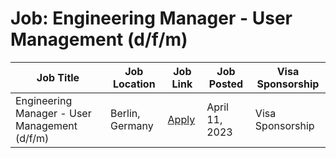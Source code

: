 # Job: Engineering Manager - User Management (d/f/m)

| Job Title | Job Location | Job Link | Job Posted | Visa Sponsorship |
| --- | --- | --- | --- | --- |
| Engineering Manager - User Management (d/f/m) | Berlin, Germany | [Apply](https://taxfix.de/en/careers/open-position/6606680002/) | April 11, 2023 | Visa Sponsorship |
